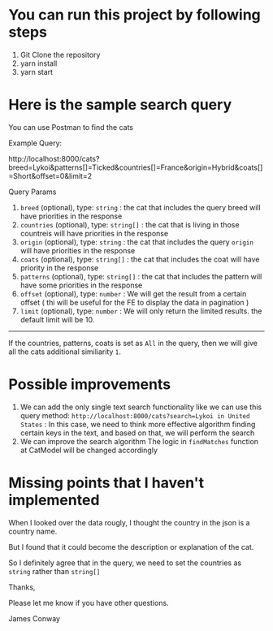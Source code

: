 # You can run this project by following steps

1. Git Clone the repository
2. yarn install
3. yarn start

# Here is the sample search query

You can use Postman to find the cats

Example Query:

http://localhost:8000/cats?breed=Lykoi&patterns[]=Ticked&countries[]=France&origin=Hybrid&coats[]=Short&offset=0&limit=2

Query Params

1. `breed` (optional), type: `string` : the cat that includes the query breed will have priorities in the response
2. `countries` (optional), type: `string[]` : the cat that is living in those countreis will have priorities in the response
3. `origin` (optional), type: `string` : the cat that includes the query `origin` will have priorities in the response
4. `coats` (optional), type: `string[]` : the cat that includes the coat will have priority in the response
5. `patterns` (optional), type: `string[]` : the cat that includes the pattern will have some priorities in the response
6. `offset` (optional), type: `number` : We will get the result from a certain offset ( thi will be useful for the FE to display the data in pagination )
7. `limit` (optional), type: `number` : We will only return the limited results. the default limit will be 10.

---

If the countries, patterns, coats is set as `All` in the query, then we will give all the cats additional similiarity `1`.

# Possible improvements

1. We can add the only single text search functionality
   like we can use this query method: `http://localhost:8000/cats?search=Lykoi in United States`
   : In this case, we need to think more effective algorithm finding certain keys in the text, and based on that, we will perform the search
2. We can improve the search algorithm
   The logic in `findMatches` function at CatModel will be changed accordingly

# Missing points that I haven't implemented

When I looked over the data rougly, I thought the country in the json is a country name.

But I found that it could become the description or explanation of the cat.

So I definitely agree that in the query, we need to set the countries as `string` rather than `string[]`

Thanks,

Please let me know if you have other questions.

James Conway
